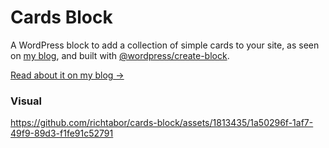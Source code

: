 # Cards Block

A WordPress block to add a collection of simple cards to your site, as seen on [my blog](https://rich.blog), and built with [@wordpress/create-block](https://developer.wordpress.org/block-editor/reference-guides/packages/packages-create-block/). 

[Read about it on my blog →](https://rich.blog/cards-block/)

### Visual
https://github.com/richtabor/cards-block/assets/1813435/1a50296f-1af7-49f9-89d3-f1fe91c52791
